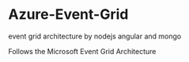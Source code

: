 # Azure-Event-Grid
event grid architecture by nodejs angular and mongo

Follows the Microsoft Event Grid Architecture
